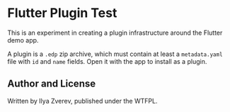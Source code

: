 # Flutter Plugin Test

This is an experiment in creating a plugin infrastructure around the
Flutter demo app.

A plugin is a `.edp` zip archive, which must contain at least a `metadata.yaml`
file with `id` and `name` fields. Open it with the app to install as a plugin.

## Author and License

Written by Ilya Zverev, published under the WTFPL.
